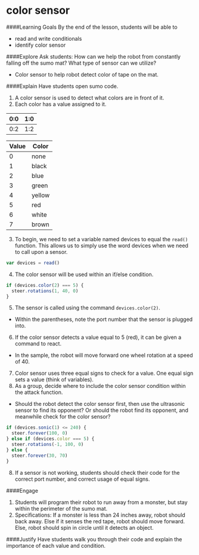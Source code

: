 # color sensor

####Learning Goals
By the end of the lesson, students will be able to
* read and write conditionals
* identify color sensor

####Explore
Ask students: How can we help the robot from constantly falling off the sumo mat? What type of sensor can we utilize?
  + Color sensor to help robot detect color of tape on the mat.

####Explain
Have students open sumo code.

1. A color sensor is used to detect what colors are in front of it. 
2. Each color has a value assigned to it.  

| 0:0 | 1:0 |
| -- | -- |
| 0:2 | 1:2 |


| Value     | Color     |  
| ------- | --------- |  
| 0         | none      |  
| 1         | black     |  
| 2         | blue      |  
| 3         | green     |  
| 4         | yellow    |  
| 5         | red       |  
| 6         | white     |  
| 7         | brown     |  

3. To begin, we need to set a variable named devices to equal the ```read()``` function. This allows us to simply use the word devices when we need to call upon a sensor. 
```js
var devices = read()
```

4. The color sensor will be used within an if/else condition.
```js
if (devices.color(2) === 5) {
  steer.rotations(1, 40, 0)
}
```

5. The sensor is called using the command ```devices.color(2)```.
  + Within the parentheses, note the port number that the sensor is plugged into.
6. If the color sensor detects a value equal to 5 (red), it can be given a command to react.
  + In the sample, the robot will move forward one wheel rotation at a speed of 40. 
7. Color sensor uses three equal signs to check for a value. One equal sign sets a value (think of variables).
8. As a group, decide where to include the color sensor condition within the attack function.
  + Should the robot detect the color sensor first, then use the ultrasonic sensor to find its opponent? Or should the robot find its opponent, and meanwhile check for the color sensor?
```js
if (devices.sonic(1) <= 240) {
  steer.forever(100, 0)
} else if (devices.color === 5) {
  steer.rotations(-1, 100, 0)
} else {
  steer.forever(30, 70)
}
```

8. If a sensor is not working, students should check their code for the correct port number, and correct usage of equal signs.


####Engage
1. Students will program their robot to run away from a monster, but stay within the perimeter of the sumo mat. 
2. Specifications: If a monster is less than 24 inches away, robot should back away. Else if it senses the red tape, robot should move forward. Else, robot should spin in circle until it detects an object.  

####Justify
Have students walk you through their code and explain the importance of each value and condition.

